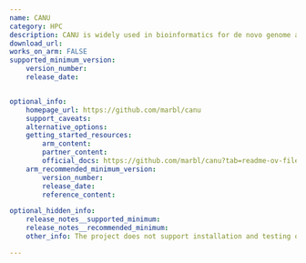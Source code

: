 ```yaml
---
name: CANU
category: HPC
description: CANU is widely used in bioinformatics for de novo genome assembly and is optimized for parallel processing, making it well-suited for use in high-performance computing (HPC) environments.
download_url:
works_on_arm: FALSE
supported_minimum_version:
    version_number:
    release_date:


optional_info:
    homepage_url: https://github.com/marbl/canu
    support_caveats:
    alternative_options:
    getting_started_resources:
        arm_content:
        partner_content:
        official_docs: https://github.com/marbl/canu?tab=readme-ov-file#install
    arm_recommended_minimum_version:
        version_number:
        release_date:
        reference_content:

optional_hidden_info:
    release_notes__supported_minimum:
    release_notes__recommended_minimum:
    other_info: The project does not support installation and testing on the Linux/ARM64 platform. [Issue](https://github.com/marbl/canu/issues/2016) is raised regarding this and was closed. Another issue was opened [here](https://github.com/marbl/canu/issues/2271).

---
```


